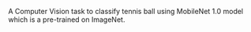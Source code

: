 A Computer Vision task to classify tennis ball using MobileNet 1.0 model which is a pre-trained on ImageNet.
